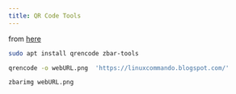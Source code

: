 ```yaml
---
title: QR Code Tools
---
```


from [here](https://linuxcommando.blogspot.com/2020/07/how-to-generate-and-read-qr-code-on.html)

```bash
sudo apt install qrencode zbar-tools 
```

```bash
qrencode -o webURL.png  'https://linuxcommando.blogspot.com/'
```

```bash
zbarimg webURL.png
```
